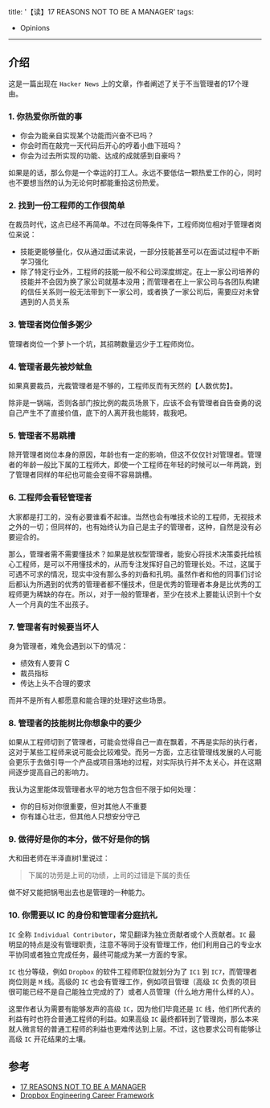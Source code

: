 title: '【读】17 REASONS NOT TO BE A MANAGER'
tags:
- Opinions
---

## 介绍
这是一篇出现在 `Hacker News` 上的文章，作者阐述了关于不当管理者的17个理由。

### 1. 你热爱你所做的事
* 你会为能亲自实现某个功能而兴奋不已吗？
* 你会时而在敲完一天代码后开心的哼着小曲下班吗？
* 你会为过去所实现的功能、达成的成就感到自豪吗？

如果是的话，那么你是一个幸运的打工人。永远不要低估一颗热爱工作的心，同时也不要想当然的认为无论何时都能重拾这份热爱。

### 2. 找到一份工程师的工作很简单
在裁员时代，这点已经不再简单。不过在同等条件下，工程师岗位相对于管理者岗位来说：
* 技能更能够量化，仅从通过面试来说，一部分技能甚至可以在面试过程中不断学习强化
* 除了特定行业外，工程师的技能一般不和公司深度绑定。在上一家公司培养的技能并不会因为换了家公司就基本没用；而管理者在上一家公司与各团队构建的信任关系则一般无法带到下一家公司，或者换了一家公司后，需要应对未曾遇到的人员关系

### 3. 管理者岗位僧多粥少
管理者岗位一个萝卜一个坑，其招聘数量远少于工程师岗位。

### 4. 管理者最先被炒鱿鱼
如果真要裁员，光裁管理者是不够的，工程师反而有天然的【人数优势】。

除非是一锅端，否则各部门按比例的裁员场景下，应该不会有管理者自告奋勇的说自己产生不了直接价值，底下的人离开我也能转，裁我吧。

### 5. 管理者不易跳槽
除开管理者岗位本身的原因，年龄也有一定的影响，但这不仅仅针对管理者。管理者的年龄一般比下属的工程师大，即使一个工程师在年轻的时候可以一年两跳，到了管理者同样的年纪也可能会变得不容易跳槽。

### 6. 工程师会看轻管理者
大家都是打工的，没有必要谁看不起谁。当然也会有唯技术论的工程师，无视技术之外的一切；但同样的，也有始终认为自己是主子的管理者，这种，自然是没有必要迎合的。

那么，管理者需不需要懂技术？如果是放权型管理者，能安心将技术决策委托给核心工程师，是可以不用懂技术的，从而专注发挥好自己的管理长处。不过，这属于可遇不可求的情况，现实中没有那么多的刘备和孔明。虽然作者和他的同事们讨论后都认为所遇到的优秀的管理者都不懂技术，但是优秀的管理者本身是比优秀的工程师更为稀缺的存在。所以，对于一般的管理者，至少在技术上要能认识到十个女人一个月真的生不出孩子。

### 7. 管理者有时候要当坏人
身为管理者，难免会遇到以下的情况：

* 绩效有人要背 C
* 裁员指标
* 传达上头不合理的要求

而并不是所有人都愿意和能合理的处理好这些场景。

### 8. 管理者的技能树比你想象中的要少
如果从工程师切到了管理者，可能会觉得自己一直在飘着，不再是实际的执行者，这对于某些工程师来说可能会比较难受。而另一方面，立志往管理线发展的人可能会更乐于去做引导一个产品或项目落地的过程，对实际执行并不太关心，并在这期间逐步提高自己的影响力。

我认为这里能体现管理者水平的地方包含但不限于如何处理：

* 你的目标对你很重要，但对其他人不重要
* 你有雄心壮志，但其他人只想安分守己

### 9. 做得好是你的本分，做不好是你的锅
大和田老师在半泽直树1里说过：

> 下属的功劳是上司的功绩，上司的过错是下属的责任

做不好又能把锅甩出去也是管理的一种能力。

### 10. 你需要以 IC 的身份和管理者分庭抗礼
`IC` 全称 `Individual Contributor`，常见翻译为独立贡献者或个人贡献者。`IC` 最明显的特点是没有管理职责，注意不等同于没有管理工作，他们利用自己的专业水平协同或者独立完成任务，最终可能成为某一方面的专家。

`IC` 也分等级，例如 `Dropbox` 的软件工程师职位就划分为了 `IC1` 到 `IC7`，而管理者岗位则是 `M` 线。高级的 `IC` 也会有管理工作，例如项目管理（高级 `IC` 负责的项目很可能已经不是自己能独立完成的了）或者人员管理（什么地方用什么样的人）。

这里作者认为需要有能够发声的高级 `IC`，因为他们毕竟还是 `IC` 线，他们所代表的利益有时也符合普通工程师的利益。如果高级 `IC` 最终都转到了管理岗，那么本来就人微言轻的普通工程师的利益也更难传达到上层。不过，这也要求公司有能够让高级 `IC` 开花结果的土壤。

## 参考
* [17 REASONS NOT TO BE A MANAGER](https://charity.wtf/2019/09/08/reasons-not-to-be-a-manager/)
* [Dropbox Engineering Career Framework](https://dropbox.github.io/dbx-career-framework/overview.html)